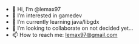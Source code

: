 - 👋 Hi, I’m @lemax97
- 👀 I’m interested in gamedev
- 🌱 I’m currently learning java/libgdx
- 💞️ I’m looking to collaborate on not decided yet...
- 📫 How to reach me: lemax97@gmail.com

<!---
lemax97/lemax97 is a ✨ special ✨ repository because its `README.md` (this file) appears on your GitHub profile.
You can click the Preview link to take a look at your changes.
--->
